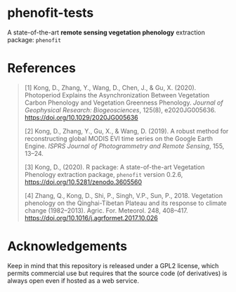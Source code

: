 
# phenofit-tests

A state-of-the-art **remote sensing vegetation phenology** extraction
package: `phenofit`

# **References**

> \[1\] Kong, D., Zhang, Y., Wang, D., Chen, J., & Gu, X. (2020).
> Photoperiod Explains the Asynchronization Between Vegetation Carbon
> Phenology and Vegetation Greenness Phenology. *Journal of Geophysical
> Research: Biogeosciences*, 125(8), e2020JG005636.
> <https://doi.org/10.1029/2020JG005636>
>
> \[2\] Kong, D., Zhang, Y., Gu, X., & Wang, D. (2019). A robust method
> for reconstructing global MODIS EVI time series on the Google Earth
> Engine. *ISPRS Journal of Photogrammetry and Remote Sensing*, 155,
> 13–24.
>
> \[3\] Kong, D., (2020). R package: A state-of-the-art Vegetation
> Phenology extraction package, `phenofit` version 0.2.6,
> <https://doi.org/10.5281/zenodo.3605560>
>
> \[4\] Zhang, Q., Kong, D., Shi, P., Singh, V.P., Sun, P., 2018.
> Vegetation phenology on the Qinghai-Tibetan Plateau and its response
> to climate change (1982–2013). Agric. For. Meteorol. 248, 408–417.
> <https://doi.org/10.1016/j.agrformet.2017.10.026>

# Acknowledgements

Keep in mind that this repository is released under a GPL2 license,
which permits commercial use but requires that the source code (of
derivatives) is always open even if hosted as a web service.
